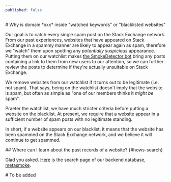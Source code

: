 ```yaml
---
published: false
---
```

<!-- Please delete the above Front Matter key when this page is ready to be published -->


<section>
# Why is domain *xxx* inside "watched keywords" or "blacklisted websites"

Our goal is to catch every single spam post on the Stack Exchange network.
From our past experiences, websites that have appeared on Stack Exchange in a spammy manner are likely to appear again as spam,
therefore we "watch" them upon spotting any *potentially suspicious* appearance.
Putting them on our watchlist makes [the SmokeDetector bot](/#whats-smokey) bring any posts containing a link to them from new users
to our attention, so we can further review the posts to determine if they're actually unsuitable on Stack Exchange.

We remove websites from our watchlist if it turns out to be legitimate (i.e. not spam).
That says, being on the watchlist doesn't imply that the website is spam, but often as simple as
"one of our members thinks it *might be* spam".

Praeter the watchlist, we have much stricter criteria before putting a website on the blacklist.
At present, we require that a website appear in a sufficient number of spam posts with no legitimate standing.

In short, if a website appears on our blacklist, it means that the website has been spammed on the Stack Exchange network, and we believe it will continue to get spammed.

<!-- Where to insert https://charcoal-se.org/smokey/Guidance-for-Blacklisting-and-Watching ??? -->
</section>

<section>
## Where can I learn about the past records of a website? {#hows-search}

Glad you asked. [Here](https://metasmoke.erwaysoftware.com/search) is the search page of our backend database, [metasmoke](https://metasmoke.erwaysoftware.com).
</section>

<section>
# To be added
</section>
